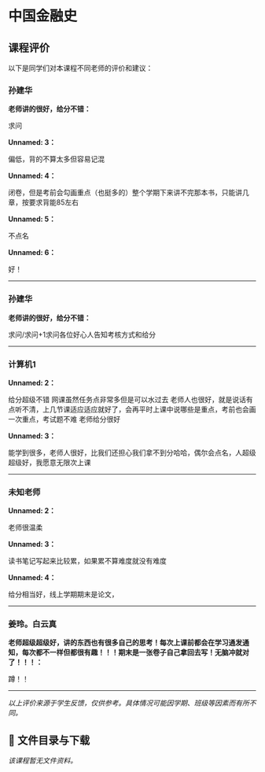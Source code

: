 # 中国金融史

## 课程评价

以下是同学们对本课程不同老师的评价和建议：

### 孙建华

**老师讲的很好，给分不错：**

求问

**Unnamed: 3：**

偏低，背的不算太多但容易记混

**Unnamed: 4：**

闭卷，但是考前会勾画重点（也挺多的）整个学期下来讲不完那本书，只能讲几章，按要求背能85左右

**Unnamed: 5：**

不点名

**Unnamed: 6：**

好！

---

### 孙建华

**老师讲的很好，给分不错：**

求问/求问+1求问各位好心人告知考核方式和给分

---

### 计算机1

**Unnamed: 2：**

给分超级不错  网课虽然任务点非常多但是可以水过去 老师人也很好，就是说话有点听不清，上几节课适应适应就好了，会再平时上课中说哪些是重点，考前也会画一次重点，考试题不难          老师给分很好

**Unnamed: 3：**

能学到很多，老师人很好，比我们还担心我们拿不到分哈哈，偶尔会点名，人超级超级好，我愿意无限次上课

---

### 未知老师

**Unnamed: 2：**

老师很温柔

**Unnamed: 3：**

读书笔记写起来比较累，如果累不算难度就没有难度

**Unnamed: 4：**

给分相当好，线上学期期末是论文，

---

### 姜玲。白云真

**老师超级超级好，讲的东西也有很多自己的思考！每次上课前都会在学习通发通知，每次都不一样但都很有趣！！！期末是一张卷子自己拿回去写！无脑冲就对了！！！：**

蹲！！

---

*以上评价来源于学生反馈，仅供参考。具体情况可能因学期、班级等因素而有所不同。*
## 📄 文件目录与下载

_该课程暂无文件资料。_
